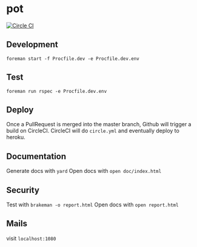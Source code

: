 # pot

[![Circle CI](https://circleci.com/gh/dunyakirkali/pot.png?circle-token=f174742eaf65e547a254e8a3df6d511704ac8ab4)](https://circleci.com/gh/dunyakirkali/pot)

## Development

``` foreman start -f Procfile.dev -e Procfile.dev.env ```

## Test

``` foreman run rspec -e Procfile.dev.env  ```

## Deploy

Once a PullRequest is merged into the master branch, Github will trigger a build on CircleCI.
CircleCI will do ``` circle.yml ``` and eventually deploy to heroku.

## Documentation

Generate docs with ``` yard ```
Open docs with ``` open doc/index.html ```

## Security

Test with ``` brakeman -o report.html ```
Open docs with ``` open report.html ```


## Mails

visit ``` localhost:1080 ```

